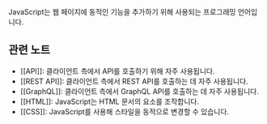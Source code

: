 JavaScript는 웹 페이지에 동적인 기능을 추가하기 위해 사용되는 프로그래밍 언어입니다.

## 관련 노트
- [[API]]: 클라이언트 측에서 API를 호출하기 위해 자주 사용됩니다.
- [[REST API]]: 클라이언트 측에서 REST API를 호출하는 데 자주 사용됩니다.
- [[GraphQL]]: 클라이언트 측에서 GraphQL API를 호출하는 데 자주 사용됩니다.
- [[HTML]]: JavaScript는 HTML 문서의 요소를 조작합니다.
- [[CSS]]: JavaScript를 사용해 스타일을 동적으로 변경할 수 있습니다.